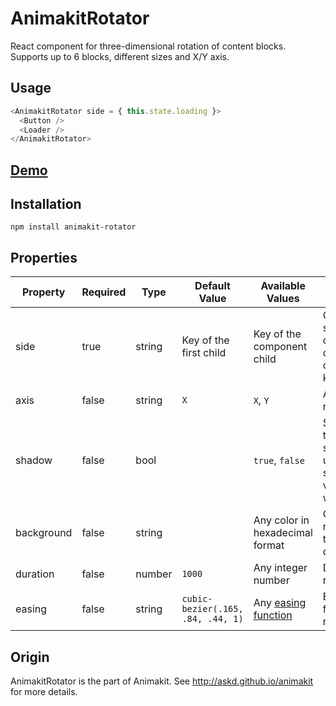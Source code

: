 # AnimakitRotator

React component for three-dimensional rotation of content blocks.
Supports up to 6 blocks, different sizes and X/Y axis.

## Usage

```javascript
<AnimakitRotator side = { this.state.loading }>
  <Button />
  <Loader />
</AnimakitRotator>
```

## [Demo](http://askd.github.io/animakit/#/rotator)

## Installation

```
npm install animakit-rotator
```

## Properties

| Property | Required | Type | Default Value  | Available Values  | Description |
| ----- | ----- | ----- | ----- | ----- | ----- |
| side | true | string | Key of the first child | Key of the component child | Current visible side, that contains a child with the corresponding key  |
| axis | false | string | `X` | `X`, `Y` | Axis of rotation |
| shadow | false | bool |  | `true`, `false` | Shadow on the rotator side. If you use 4 or less sides, it will be visible only while rotation |
| background | false | string |  | Any color in hexadecimal format | Color of the rotator side, transparent by default |
| duration | false | number | `1000` | Any integer number | Duration of rotation |
| easing | false | string | `cubic-bezier(.165, .84, .44, 1)` | Any [easing function](http://easings.net/) | Easing function of rotation |


## Origin

AnimakitRotator is the part of Animakit.
See http://askd.github.io/animakit for more details.
